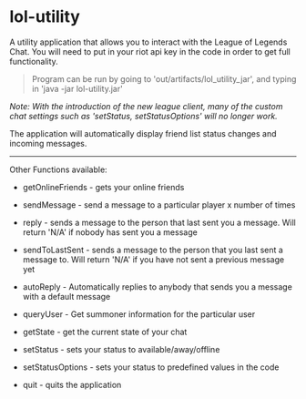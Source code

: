 # lol-utility

A utility application that allows you to interact with the League of Legends Chat. You will need to put in your riot api key in the code in order to get full functionality.

> Program can be run by going to 'out/artifacts/lol_utility_jar', and typing in 'java -jar lol-utility.jar'

*Note: With the introduction of the new league client, many of the custom chat settings such as 'setStatus, setStatusOptions' will no longer work.*

The application will automatically display friend list status changes and incoming messages.
***
Other Functions available:

 * getOnlineFriends - gets your online friends

 * sendMessage - send a message to a particular player x number of times

 * reply - sends a message to the person that last sent you a message. Will return 'N/A' if nobody has sent you a message

 * sendToLastSent - sends a message to the person that you last sent a message to. Will return 'N/A' if you have not sent a previous message yet

 * autoReply - Automatically replies to anybody that sends you a message with a default message

 * queryUser - Get summoner information for the particular user

 * getState - get the current state of your chat

 * setStatus - sets your status to available/away/offline

*  setStatusOptions - sets your status to predefined values in the code

* quit - quits the application


